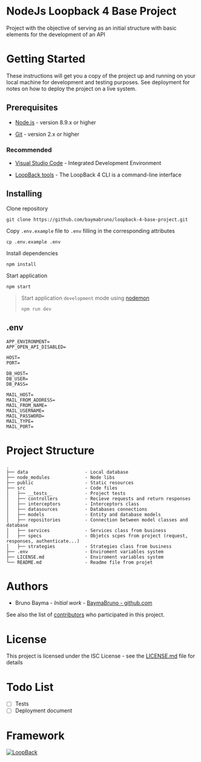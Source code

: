 # NodeJs Loopback 4 Base Project

Project with the objective of serving as an initial structure with basic elements for the development of an API

# Getting Started

These instructions will get you a copy of the project up and running on your local machine for development and testing purposes. See deployment for notes on how to deploy the project on a live system.

## Prerequisites

- [Node.js](https://nodejs.org/en/download/package-manager/) - version 8.9.x or higher

- [Git](https://git-scm.com/downloads) - version 2.x or higher

### Recommended

- [Visual Studio Code](https://code.visualstudio.com/Download) - Integrated Development Environment

- [LoopBack tools](https://loopback.io/doc/en/lb3/Installation.html) - The LoopBack 4 CLI is a command-line interface

## Installing

Clone repository

```
git clone https://github.com/baymabruno/loopback-4-base-project.git
```

Copy `.env.example` file to `.env` filling in the corresponding attributes

```
cp .env.example .env
```

Install dependencies

```
npm install
```

Start application

```
npm start
```

> Start application `development` mode using [nodemon](https://www.npmjs.com/package/nodemon)
>
> ```
> npm run dev
> ```

## .env

```
APP_ENVIRONMENT=
APP_OPEN_API_DISABLED=

HOST=
PORT=

DB_HOST=
DB_USER=
DB_PASS=

MAIL_HOST=
MAIL_FROM_ADDRESS=
MAIL_FROM_NAME=
MAIL_USERNAME=
MAIL_PASSWORD=
MAIL_TYPE=
MAIL_PORT=
```

# Project Structure

    .
    ├── data                     - Local database
    ├── node_modules             - Node libs
    ├── public                   - Static resources
    ├── src                      - Code files
    │   ├── __tests__            - Project tests
    │   ├── controllers          - Recieve requests and return responses
    │   ├── interceptors         - Interceptors class
    │   ├── datasources          - Databases connections
    │   ├── models               - Entity and database models
    │   ├── repositories         - Connection between model classes and database
    │   ├── services             - Services class from business
    │   ├── specs                - Objetcs scpes from project (request, responses, authenticate...)
    │   ├── strategies           - Strategies class from business
    ├── .env                     - Enviroment variables system
    ├── LICENSE.md               - Enviroment variables system
    └── README.md                - Readme file from projet

# Authors

- Bruno Bayma - _Initial work_ - [BaymaBruno - github.com](https://github.com/baymabruno)

See also the list of [contributors](https://github.com/baymabruno/loopback-4-base-project/graphs/contributors) who participated in this project.

# License

This project is licensed under the ISC License - see the [LICENSE.md](LICENSE.md) file for details

# Todo List

- [ ] Tests
- [ ] Deployment document

# Framework

[![LoopBack](<https://github.com/strongloop/loopback-next/raw/master/docs/site/imgs/branding/Powered-by-LoopBack-Badge-(blue)-@2x.png>)](http://loopback.io/)
